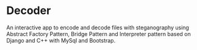 # Decoder
An interactive app to encode and decode files with steganography using Abstract Factory Pattern, Bridge Pattern and Interpreter pattern based on Django and C++ with MySql and Bootstrap.
